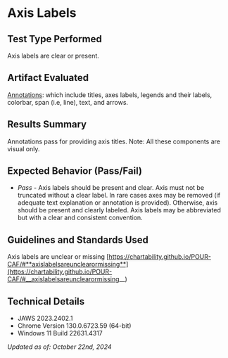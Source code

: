 # Axis Labels

## Test Type Performed

Axis labels are clear or present.

## Artifact Evaluated

[Annotations](https://docs.bokeh.org/en/latest/docs/user_guide/interaction.html): which include titles, axes labels, legends and their labels, colorbar, span (i.e, line), text, and arrows.

## Results Summary

Annotations pass for providing axis titles. Note: All these components are visual only.

## Expected Behavior (Pass/Fail)

- _Pass_ - Axis labels should be present and clear. Axis must not be truncated without a clear label. In rare cases axes may be removed (if adequate text explanation or annotation is provided). Otherwise, axis should be present and clearly labeled. Axis labels may be abbreviated but with a clear and consistent convention.

<!-- ## Image or Video of Failure
<video controls src="./assets/plotting-interface_metrics-variables.mp4" title="Title"></video>
A line chart is shown. A screen reader begins to navigate down through a webpage to get to the chart. Once the user navigates to the chart, they taken to the tools of the chart. No title, metrics, axes labels, etc are given to the user (fails).

## Steps to Reproduce
Using a SR, navigate to the chart space. Explore the chart space as needed.  -->

## Guidelines and Standards Used

Axis labels are unclear or missing [https://chartability.github.io/POUR-CAF/#**axislabelsareunclearormissing**](https://chartability.github.io/POUR-CAF/#__axislabelsareunclearormissing__)

<!-- ## Related Evidence
See "Content is only visual" evidence.

## Known or Documented Issues
See "Plot Tools: Content is only visual" evidence forms.  -->

## Technical Details

- JAWS 2023.2402.1
- Chrome Version 130.0.6723.59 (64-bit)
- Windows 11 Build 22631.4317

_Updated as of: October 22nd, 2024_

<!-- ## Notes
We fail this overall if it fails for a single modality.  -->
